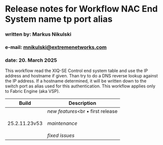 # Release notes for Workflow **NAC End System name tp port alias**
### written by:   Markus Nikulski
### e-mail:       mnikulski@extremenetworks.com
### date:         20. March 2025

This workflow read the XIQ-SE Control end system table and use the IP address and hostname if given. Than try to do a DNS reverse lookup against the IP address. If a hostname determined, it will be written down to the switch port as alias used for this authentication. This workflow applies only to Fabric Engine (aka VSP).

| Build | Description |
| ------------- | ------- |
|25.2.11.23v53|*new features*<br • first release<br><br>*maintenance*<br><br>*fixed issues*<br>|
